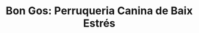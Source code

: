 ---
title: "Bon Gos: Perruqueria Canina de Baix Estrés"
url: /benifaio/bon-gos-perruqueria-canina-de-baix-estres/
shop: Tiersalon
---